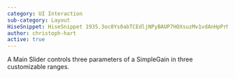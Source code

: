 ```yaml
---
category: UI Interaction
sub-category: Layout
HiseSnippet: HiseSnippet 1935.3oc0Ys0abTCEdljNPyBAUP7HOXsuzMv1vdAnHpPrMWZIpjKpaZKRgnJuy3cGSlwdksmjtTUo9.7+h+I7Wf+Avw1yEuY2rrAIPsahZWe463uywmywG6bjfGRjRtvyesimLl34+9A8mvTwaGioLu81wyuVvgGr6iN3vsZ6s0jwXojD446u5C0i6u1M7Le9yuaKbBlERp5xy6obZH4GnoTUUuG06QzjjGfiHGSScl8WzauPNaadBOC3xpAs7FiCOCOhb.VOsUB77emcinJtnuBqHRO+arEOZR+X9EL67eJURGjPzMZ60GDjs6GvShzLV2q21wzjniJzYoGHkipr.qZs.ebv9zHZY+UVhaYF.Ugv0d3uxhnW6+Y50Zdzy2gd2vRuOLnenfNVUMhlauWvdLEQLDCaAtzxNWuUt86GrMGlASsYJ9LxCDPiRDMtaqVMQs6zZi6sds0q84eNpOQgTbjRjQz++XAkAcDSPmiSxHRyXPKXKSxSHatdM82TvnBzNa8Pz2ZPZDV0.RZ53Dh1uAF23js4HhZ2gCIgpF06WNZcMKpfkBc8HFe..pPC.XaySGyYPiF02+96cvy0Nn0qnOrQPLLbPlRwYHAYHQP.+SIBVdL7qPfmrI53XpDcA3QhzVEDUYfmpQSvxIZ8TRrZdXl.jfJYBJCrsHAlMh3xSSGaYVNIv0SlOYerdVsquQy0qgtxOK.Zm+8P6VeiSm0.Yns0pfFkvGfS.MDGpcsvf+p0PYvrmBAFqzrDEDEjRXRJmgSPWDSCiMlOoQfI7QzPvignTSLFwYLRGNVQyMRnSNA779xVm1DgN4NsMtg5Fmz17kSWntZA2okA..tIpqUPF4zs0xgucN9tEvMKN70SQklqJ2DYogqxePRR.W3JeBAYTwnFCOnnsLRZATwrLPpF8z0ReXFKTakLQZZWSL5jTJqIXnewo1MEjjagQU2VBghoiwJcJFfnpXiPXjKJEjDMfjvuX8ZTVBk4r.LtHEmPAe5i4F51npmmpi1aZ0qMVu1Ksp.r0lIX1dOo0onOCcIDnOE0vNZ6SQ2obh5vyW4ZQK4fwzN.rof2GXGGJ3onA7bs3LcvudjAvIBFvXXyf.HbBvKF2jZxDKqGLkGkAFjwXAbJBjrSZfKUfwCb3kSXgf6KgglvyPgUF+78wKaoxFGA41MZnDRfltsydbiJyCrBixyYXDDv0aKlN+AkMxN2DNP77Xvi4OQp8UbiQNw0OR6NZ8UJVFAdfqunIWo0dYxS6tFlN.oWjNUmgvnJM1XFwRlJW+Pt.higX7RyX4LAWEEAAGxA5XdRCCRq+o1OD3SYGaLEeZCjYVeuyc73rVjbGGGjcVVjsuLxtKKxNmNsUgNrAbtVtB7xpH4syO.zb.Yi5m29aP0g3gyaW.edSpS9j5rnI0MeRcWvjtC7ANzSOhYJuxkxUG2tIbD18UJAEhUHMb5+YzHUbyB1t1RfP+OMyY9xL+cHI3IMMZQsWsnDfyFsAhbp.rvhiyZBwtQjWLU.2SLglSEKXi8fCcn5ywJm4ANdrgPg.vg4FXRv0tLKh0m+bhXRd9kR3XVD5myfSyjtAInASf7Gjvyf.aSuFFhrN+kXK0fhCU08eoCJbqhXSiTNbXkpOSnpidiCUYEw4RaZspTP1jaRKtEmG6dk4nKq74psJPOMDZ8zk24gIBsWgtdDAOY6bQz3R6p1J1t7VeQNpRTN68F8ap89mQr6HZZZ3qU+PPppXdDJFJ7qIDM.E+UUeRI3Xr9fQvVIioC0mgqzyeyk1PY2MJSpNGM9xJiUk0+Tpubl1q7PViMp8xZqU6UyLxvgyan7UJgHl2n56WIV.rFrrzADQgEMedv0Ll9dLAK28XBs0c5LQNaOFUc3XB6pt7kWdwp5qgkSJXpJysb9f7a4zOgFQDdzH8UbJqz2yv4haOtwO8Gem2UI.qOoQ.2LvV8cA5.eyUOWdjc9Wir6zLVegYumr2NXEVeIub6.XaFSDJp1r6uC4b31y1q7sVvND4YJ9X3hvkU0CFskxT8hxE82G2aRYiWeXOOGYcSqrVu3xkXFIIWALeusib7p6HGuF8tPeLRYGnesWLgNJt5R+u9g8FvE.25S+kodf.auOFGQyjt86u5rLaQ6mNTC4RsO4RTy6oyPsd8fpZf0wcAKzXAPL9CE7rwUR3lyypsHOFGy+O9lE255xsQ+2ysYeJiaErut.crZ5WYQW4P9.PFqodNC8SV.W7TMwMR5Z7zKsV5WFZYo6GFbDUEFOe9txb3K3d+eMeyeHq0CrOtREYuQvC9w+me0p2s7YEKqJzPko53JdXwd0d1m1yTBYdGne6rM68ro7Me822aNO8n+pSqWqtb50+vCDtX+.yKa8Vie6GEXLruMQXyF+aOD9V57guAP2GyyTv8R1GC2OCx3GbPVZedlHjnetIHgstHO+UzkyXa2pn9l9DVjoweAexGrstse9fsKF7+k0HEGJ3OOzVykNz7lld.8lY9aDrVv951nx56z1lTZD84gg5Te2ArNyGQmqMhtWaDew0FwWdsQ7UWaD28Zi3qW.B8edj6mo3oV+cnii10Tiqu+tL8svMt9d+syyilH
author: christoph-hart
active: true
---
```

A Main Slider controls three parameters of a SimpleGain in three customizable ranges.
